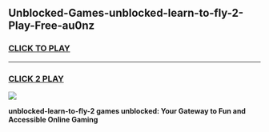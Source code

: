 
## Unblocked-Games-unblocked-learn-to-fly-2-Play-Free-au0nz
<h3>
<a href="https://premium76.site?title=unblocked-learn-to-fly-2&ref=23A">CLICK TO PLAY</a></h3>
<hr>

<h3>
<a href="https://premium76.site?title=unblocked-learn-to-fly-2&ref=23A">CLICK 2 PLAY</a>
  
</h3>

<a href="https://premium76.site?title=unblocked-learn-to-fly-2&ref=23A"><img src="https://clearcache.store/games.png"></a>


**unblocked-learn-to-fly-2 games unblocked: Your Gateway to Fun and Accessible Online Gaming**
